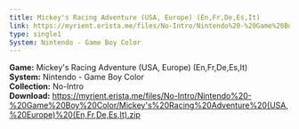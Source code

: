 ```yaml
---
title: Mickey's Racing Adventure (USA, Europe) (En,Fr,De,Es,It)
link: https://myrient.erista.me/files/No-Intro/Nintendo%20-%20Game%20Boy%20Color/Mickey's%20Racing%20Adventure%20(USA,%20Europe)%20(En,Fr,De,Es,It).zip
type: single1
System: Nintendo - Game Boy Color
---
```

<b>Game:</b> Mickey's Racing Adventure (USA, Europe) (En,Fr,De,Es,It)<br>
<b>System:</b> Nintendo - Game Boy Color<br>
<b>Collection:</b> No-Intro<br>
<b>Download:</b> https://myrient.erista.me/files/No-Intro/Nintendo%20-%20Game%20Boy%20Color/Mickey's%20Racing%20Adventure%20(USA,%20Europe)%20(En,Fr,De,Es,It).zip